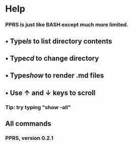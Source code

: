 



# Help
### PPRS is just like BASH except much more limited.

## • Type*ls* to list directory contents

## • Type*cd* to change directory

## • Type*show* to render .md files

## • Use ↑ and ↓ keys to scroll

### Tip: try typing "show -all"


## All commands
### PPRS, version 0.2.1 

